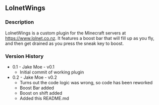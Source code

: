 ## LolnetWings

### Description

LolnetWings is a custom plugin for the Minecraft servers at https://www.lolnet.co.nz.  It features a boost bar that will fill up as you fly, and then get drained as you press the sneak key to boost.

### Version History

* 0.1 - Jake Moe - v0.1
  * Initial commit of working plugin
* 0.2 - Jake Moe - v0.2
  * Turns out the code logic was wrong, so code has been reworked
  * Boost Bar added
  * Boost on shift added
  * Added this README.md
